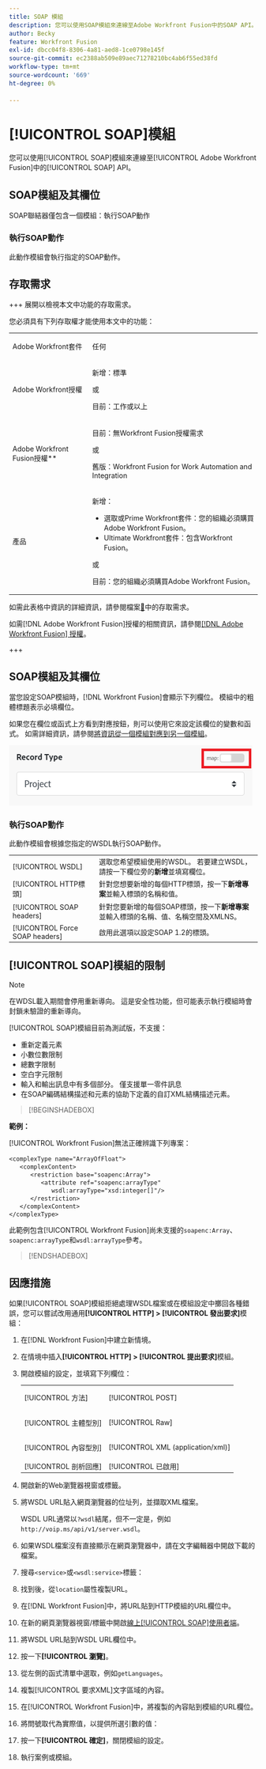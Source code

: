 ```yaml
---
title: SOAP 模組
description: 您可以使用SOAP模組來連線至Adobe Workfront Fusion中的SOAP API。
author: Becky
feature: Workfront Fusion
exl-id: dbcc04f8-8306-4a81-aed8-1ce0798e145f
source-git-commit: ec2388ab509e89aec71278210bc4ab6f55ed38fd
workflow-type: tm+mt
source-wordcount: '669'
ht-degree: 0%

---
```


# [!UICONTROL SOAP]模組

您可以使用[!UICONTROL SOAP]模組來連線至[!UICONTROL Adobe Workfront Fusion]中的[!UICONTROL SOAP] API。

## SOAP模組及其欄位

SOAP聯結器僅包含一個模組：執行SOAP動作

### 執行SOAP動作

此動作模組會執行指定的SOAP動作。



## 存取需求

+++ 展開以檢視本文中功能的存取需求。

您必須具有下列存取權才能使用本文中的功能：

<table style="table-layout:auto">
 <col> 
 <col> 
 <tbody> 
  <tr> 
   <td role="rowheader">Adobe Workfront套件</td> 
   <td> <p>任何</p> </td> 
  </tr> 
  <tr data-mc-conditions=""> 
   <td role="rowheader">Adobe Workfront授權</td> 
   <td> <p>新增：標準</p><p>或</p><p>目前：工作或以上</p> </td> 
  </tr> 
  <tr> 
   <td role="rowheader">Adobe Workfront Fusion授權**</td> 
   <td>
   <p>目前：無Workfront Fusion授權需求</p>
   <p>或</p>
   <p>舊版：Workfront Fusion for Work Automation and Integration </p>
   </td> 
  </tr> 
  <tr> 
   <td role="rowheader">產品</td> 
   <td>
   <p>新增：</p> <ul><li>選取或Prime Workfront套件：您的組織必須購買Adobe Workfront Fusion。</li><li>Ultimate Workfront套件：包含Workfront Fusion。</li></ul>
   <p>或</p>
   <p>目前：您的組織必須購買Adobe Workfront Fusion。</p>
   </td> 
  </tr>
 </tbody> 
</table>

如需此表格中資訊的詳細資訊，請參閱檔案[&#128279;](/help/workfront-fusion/references/licenses-and-roles/access-level-requirements-in-documentation.md)中的存取需求。

如需[!DNL Adobe Workfront Fusion]授權的相關資訊，請參閱[[!DNL Adobe Workfront Fusion] 授權](/help/workfront-fusion/set-up-and-manage-workfront-fusion/licensing-operations-overview/license-automation-vs-integration.md)。

+++

## SOAP模組及其欄位

當您設定SOAP模組時，[!DNL Workfront Fusion]會顯示下列欄位。  模組中的粗體標題表示必填欄位。

如果您在欄位或函式上方看到對應按鈕，則可以使用它來設定該欄位的變數和函式。 如需詳細資訊，請參閱[將資訊從一個模組對應到另一個模組](/help/workfront-fusion/create-scenarios/map-data/map-data-from-one-to-another.md)。

![地圖切換](/help/workfront-fusion/references/apps-and-modules/assets/map-toggle-350x74.png)

### 執行SOAP動作

此動作模組會根據您指定的WSDL執行SOAP動作。

<table style="table-layout:auto">
 <col> 
 </col> 
 <col> 
 </col> 
 <tbody> 
  <tr> 
   <td>[!UICONTROL WSDL]</td> 
   <td> 選取您希望模組使用的WSDL。 若要建立WSDL，請按一下欄位旁的<b>新增</b>並填寫欄位。 </td> 
  </tr> 
  <tr> 
   <td>[!UICONTROL HTTP標頭]</td> 
   <td> 針對您想要新增的每個HTTP標頭，按一下<b>新增專案</b>並輸入標頭的名稱和值。</td> 
  </tr> 
  <tr> 
   <td>[!UICONTROL SOAP headers]</td> 
   <td> 針對您要新增的每個SOAP標頭，按一下<b>新增專案</b>並輸入標頭的名稱、值、名稱空間及XMLNS。</td> 
  </tr> 
  <tr data-mc-conditions=""> 
   <td>[!UICONTROL Force SOAP headers]</td> 
   <td> 啟用此選項以設定SOAP 1.2的標頭。 </td> 
  </tr> 
  </tbody> 
</table>

## [!UICONTROL SOAP]模組的限制

>[!NOTE]
>
>在WDSL載入期間會停用重新導向。 這是安全性功能，但可能表示執行模組時會封鎖未驗證的重新導向。

[!UICONTROL SOAP]模組目前為測試版，不支援：

* 重新定義元素
* 小數位數限制
* 總數字限制
* 空白字元限制
* 輸入和輸出訊息中有多個部分。 僅支援單一零件訊息
* 在SOAP編碼結構描述和元素的協助下定義的自訂XML結構描述元素。

>[!BEGINSHADEBOX]

**範例：**

[!UICONTROL Workfront Fusion]無法正確辨識下列專案：

```
<complexType name="ArrayOfFloat">
   <complexContent>
      <restriction base="soapenc:Array">
         <attribute ref="soapenc:arrayType"
            wsdl:arrayType="xsd:integer[]"/>
      </restriction>
   </complexContent>
</complexType>
```

此範例包含[!UICONTROL Workfront Fusion]尚未支援的`soapenc:Array`、`soapenc:arrayType`和`wsdl:arrayType`參考。

>[!ENDSHADEBOX]

## 因應措施

如果[!UICONTROL SOAP]模組拒絕處理WSDL檔案或在模組設定中擲回各種錯誤，您可以嘗試改用通用&#x200B;**[!UICONTROL HTTP] > [!UICONTROL 發出要求]**&#x200B;模組：

1. 在[!DNL Workfront Fusion]中建立新情境。
1. 在情境中插入&#x200B;**[!UICONTROL HTTP] > [!UICONTROL 提出要求]**&#x200B;模組。
1. 開啟模組的設定，並填寫下列欄位：

   <table style="table-layout:auto"> 
    <col> 
    <col> 
    <tbody> 
     <tr> 
      <td role="rowheader">[!UICONTROL 方法]</td> 
      <td> <p>[!UICONTROL POST]</p> </td> 
     </tr> 
     <tr data-mc-conditions=""> 
      <td role="rowheader">[!UICONTROL 主體型別]</td> 
      <td> <p>[!UICONTROL Raw]</p> </td>
     </tr> 
     <tr> 
      <td role="rowheader">[!UICONTROL 內容型別]</td> 
      <td> <p>[!UICONTROL XML (application/xml)]</p> </td> 
     </tr> 
     <tr> 
      <td role="rowheader">[!UICONTROL 剖析回應]</td> 
      <td>[!UICONTROL 已啟用]</td> 
     </tr> 
    </tbody> 
   </table>

   <!--![Workaround](/help/workfront-fusion/references/apps-and-modules/assets/workaround-350x443.png)-->

1. 開啟新的Web瀏覽器視窗或標籤。
1. 將WSDL URL貼入網頁瀏覽器的位址列，並擷取XML檔案。

   WSDL URL通常以`?wsdl`結尾，但不一定是，例如`http://voip.ms/api/v1/server.wsdl`。

1. 如果WSDL檔案沒有直接顯示在網頁瀏覽器中，請在文字編輯器中開啟下載的檔案。
1. 搜尋`<service>`或`<wsdl:service>`標籤：

   <!--![Service](/help/workfront-fusion/references/apps-and-modules/assets/service-350x65.png)-->

1. 找到後，從`location`屬性複製URL。
1. 在[!DNL Workfront Fusion]中，將URL貼到HTTP模組的URL欄位中。
1. 在新的網頁瀏覽器視窗/標籤中開啟[線上[!UICONTROL SOAP]使用者端](https://wsdlbrowser.com/)。
1. 將WSDL URL貼到WSDL URL欄位中。
1. 按一下&#x200B;**[!UICONTROL 瀏覽]**。
1. 從左側的函式清單中選取，例如`getLanguages`。
1. 複製[!UICONTROL 要求XML]文字區域的內容。
1. 在[!UICONTROL Workfront Fusion]中，將複製的內容貼到模組的URL欄位。
1. 將問號取代為實際值，以提供所選引數的值：

   <!--![Request](/help/workfront-fusion/references/apps-and-modules/assets/request-xml-350x172.png)-->

1. 按一下&#x200B;**[!UICONTROL 確定]**，關閉模組的設定。
1. 執行案例或模組。
